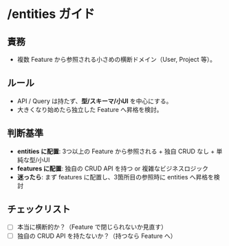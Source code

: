 # /entities ガイド

## 責務
- 複数 Feature から参照される小さめの横断ドメイン（User, Project 等）。

## ルール
- API / Query は持たず、**型/スキーマ/小UI** を中心にする。
- 大きくなり始めたら独立した Feature へ昇格を検討。

## 判断基準
- **entities に配置**: 3つ以上の Feature から参照される + 独自 CRUD なし + 単純な型/小UI
- **features に配置**: 独自の CRUD API を持つ or 複雑なビジネスロジック
- **迷ったら**: まず features に配置し、3箇所目の参照時に entities へ昇格を検討

## チェックリスト
- [ ] 本当に横断的か？（Feature で閉じられないか見直す）
- [ ] 独自の CRUD API を持たないか？（持つなら Feature へ）
